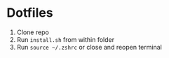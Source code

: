 # Dotfiles

1. Clone repo
2. Run `install.sh` from within folder
3. Run `source ~/.zshrc` or close and reopen terminal
